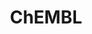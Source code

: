 ---
bigquery: https://console.cloud.google.com/bigquery?p=patents-public-data&d=ebi_chembl&page=dataset
citation: '"The ChEMBL database in 2017." Anna Gaulton, Anne Hersey, Michał Nowotka,
  A Patrícia Bento, Jon Chambers, David Mendez, Prudence Mutowo, Francis Atkinson,
  Louisa J Bellis, Elena Cibrián-Uhalte, Mark Davies, Nathan Dedman, Anneli Karlsson,
  María Paula Magariños, John P Overington, George Papadatos, Ines Smit, Andrew R
  Leach Nucleic acids Research (2017) 45 (Database Issue), D945-D954'
contributors: European Bioinformatics Institute
cost: None
description: ChEMBL Data is a manually curated database of small molecules used in
  drug discovery, including information about existing patented drugs.
documentation: 'schema: https://www.ebi.ac.uk/chembl/db_schema


  '
last_edit: Mon, 04 Apr 2022 19:07:30 GMT
location: https://console.cloud.google.com/marketplace/product/google_patents_public_datasets/chembl
maintained_by: EMBL-EBI, an outstation of European Molecular Biology Laboratory
related_publications: '

  ChEMBL: towards direct deposition of bioassay data.


  Mendez D, Gaulton A, Bento AP, Chambers J, De Veij M, Félix E, Magariños MP, Mosquera
  JF, Mutowo P, Nowotka M, Gordillo-Marañón M, Hunter F, Junco L, Mugumbate G, Rodriguez-Lopez
  M, Atkinson F, Bosc N, Radoux CJ, Segura-Cabrera A, Hersey A, Leach AR.


  — Nucleic Acids Res. 2019; 47(D1):D930-D940. doi: 10.1093/nar/gky1075

  '
schema_fields: '[''publication_number'', ''syn_type'', ''cellosaurus_id'', ''dosage_form'',
  ''mec_id'', ''component_id'', ''rtb'', ''target_desc'', ''entity_type'', ''chirality'',
  ''level1_description'', ''prediction_method'', ''standard_value'', ''ridx'', ''ro3_pass'',
  ''mechanism_of_action'', ''class_level'', ''assay_class_id'', ''published_units'',
  ''l3'', ''doc_type'', ''met_comment'', ''withdrawn_reason'', ''actsm_id'', ''mc_target_name'',
  ''delist_flag'', ''cell_description'', ''active_ingredient'', ''first_in_class'',
  ''lle'', ''result_flag'', ''doi'', ''enzyme_name'', ''relationship_type'', ''name'',
  ''mechanism_comment'', ''target_mapping'', ''synonyms'', ''trade_name'', ''disease_efficacy'',
  ''aromatic_rings'', ''bao_format'', ''major_class'', ''drug_product_flag'', ''normal_range_min'',
  ''path'', ''met_id'', ''research_stem'', ''frac_class_id'', ''rgid'', ''ddd_value'',
  ''log_id'', ''ddd_comment'', ''cl_lincs_id'', ''standard_flag'', ''substrate_record_id'',
  ''src_assay_id'', ''pathway_key'', ''co_stem_id'', ''mc_organism'', ''mw_freebase'',
  ''compsyn_id'', ''pathway_id'', ''version'', ''tid'', ''prodrug'', ''pchembl_value'',
  ''direct_interaction'', ''applicant_full_name'', ''acd_most_bpka'', ''warnref_id'',
  ''full_mwt'', ''patent_expire_date'', ''who_name'', ''updated_by'', ''site_id'',
  ''published_relation'', ''ingredient'', ''stem_class'', ''ap_id'', ''mesh_id'',
  ''std_act_id'', ''oc_id'', ''mw_monoisotopic'', ''withdrawn_year'', ''assay_organism'',
  ''component_type'', ''toid'', ''assay_id'', ''bao_id'', ''hrac_class_id'', ''drug_substance_flag'',
  ''parent_type'', ''activity_count'', ''level4_description'', ''level4'', ''standard_inchi'',
  ''parenteral'', ''assay_cell_type'', ''end_position'', ''accession'', ''topical'',
  ''assay_strain'', ''last_page'', ''compound_key'', ''mol_frac_id'', ''assay_param_id'',
  ''sei'', ''assay_source'', ''cell_source_organism'', ''src_short_name'', ''cell_name'',
  ''irac_class_id'', ''company'', ''standard_units'', ''go_id'', ''set_name'', ''volume'',
  ''drug_record_id'', ''biocomp_id'', ''idx'', ''patent_use_code'', ''alert_set_id'',
  ''formulation_id'', ''published_type'', ''comments'', ''chembl_id'', ''parent_molregno'',
  ''protclasssyn_id'', ''hrac_code'', ''atc_code'', ''chebi_par_id'', ''level3'',
  ''short_name'', ''smarts'', ''comp_class_id'', ''acd_most_apka'', ''sequence'',
  ''molregno'', ''usan_year'', ''abstract'', ''upper_value'', ''compound_name'', ''cell_source_tissue'',
  ''caloha_id'', ''usan_stem'', ''potential_duplicate'', ''standard_inchi_key'', ''sequence_md5sum'',
  ''smid'', ''usan_stem_id'', ''strength'', ''source'', ''activity_comment'', ''met_conversion'',
  ''enzyme_tid'', ''authors'', ''tid_fixed'', ''structure_type'', ''standard_upper_value'',
  ''parameter_type'', ''assay_type'', ''previous_company'', ''clo_id'', ''type'',
  ''description'', ''ddd_units'', ''standard_relation'', ''mc_target_type'', ''label'',
  ''assay_subcellular_fraction'', ''hbd_lipinski'', ''l6'', ''domain_description'',
  ''binding_site_comment'', ''aspect'', ''assay_tissue'', ''mol_atc_id'', ''level2_description'',
  ''mol_irac_id'', ''compd_id'', ''ref_url'', ''mutation'', ''natural_product'', ''mesh_heading'',
  ''hba_lipinski'', ''pubmed_id'', ''mc_target_accession'', ''ddd_id'', ''relationship'',
  ''issue'', ''tbl'', ''units'', ''tax_id'', ''species_group_flag'', ''molsyn_id'',
  ''protein_class_desc'', ''selectivity_comment'', ''organism'', ''data_validity_comment'',
  ''site_residues'', ''acd_logd'', ''frac_code'', ''curation_comment'', ''acd_logp'',
  ''hbd'', ''orig_description'', ''bei'', ''downgraded'', ''cx_logp'', ''cx_most_apka'',
  ''level3_description'', ''warning_id'', ''warning_description'', ''job_id'', ''tissue_id'',
  ''drugind_id'', ''protein_class_id'', ''polymer_flag'', ''molecular_species'', ''relation'',
  ''entity_id'', ''max_phase_for_ind'', ''source_domain_id'', ''max_phase'', ''oral'',
  ''isoform'', ''res_stem_id'', ''indref_id'', ''canonical_smiles'', ''cx_logd'',
  ''hba'', ''relationship_desc'', ''bao_endpoint'', ''efo_id'', ''protein_class_synonym'',
  ''num_ro5_violations'', ''variant_id'', ''as_id'', ''record_id'', ''target_type'',
  ''value'', ''src_compound_id'', ''num_alerts'', ''text_value'', ''pref_name'', ''therapeutic_flag'',
  ''level1'', ''bto_id'', ''related_tid'', ''black_box_warning'', ''usan_substem'',
  ''year'', ''standard_type'', ''cell_id'', ''irac_code'', ''db_version'', ''patent_id'',
  ''assay_category'', ''db_source'', ''withdrawn_flag'', ''confidence_score'', ''patent_no'',
  ''alogp'', ''mc_tax_id'', ''assay_desc'', ''subgroup'', ''definition'', ''domain_type'',
  ''cpd_str_alert_id'', ''warning_class'', ''doc_id'', ''stat'', ''alert_name'', ''assay_test_type'',
  ''parent_go_id'', ''prod_pat_id'', ''full_molformula'', ''ref_id'', ''molecular_mechanism'',
  ''indication_class'', ''mol_hrac_id'', ''num_lipinski_ro5_violations'', ''journal'',
  ''heavy_atoms'', ''targcomp_id'', ''start_position'', ''alert_id'', ''site_name'',
  ''route'', ''molecule_type'', ''published_value'', ''le'', ''l4'', ''mecref_id'',
  ''ad_type'', ''last_active'', ''action_type'', ''l8'', ''active_molregno'', ''l5'',
  ''predbind_id'', ''first_approval'', ''withdrawn_country'', ''country'', ''inorganic_flag'',
  ''ref_type'', ''confidence'', ''efo_term'', ''standard_text_value'', ''level5'',
  ''updated_on'', ''level2'', ''warning_year'', ''status'', ''uo_units'', ''src_description'',
  ''nda_type'', ''title'', ''l2'', ''normal_range_max'', ''l1'', ''cx_most_bpka'',
  ''comp_go_id'', ''metabolite_record_id'', ''product_id'', ''ddd_admr'', ''curated_by'',
  ''warning_country'', ''parameter_value'', ''src_id'', ''qed_weighted'', ''submission_date'',
  ''molfile'', ''psa'', ''domain_id'', ''approval_date'', ''usan_stem_definition'',
  ''l7'', ''qudt_units'', ''uberon_id'', ''activity_id'', ''cell_source_tax_id'',
  ''assay_tax_id'', ''targrel_id'', ''creation_date'', ''cell_ontology_id'', ''innovator_company'',
  ''helm_notation'', ''dosed_ingredient'', ''cidx'', ''domain_name'', ''first_page'',
  ''class_type'', ''homologue'', ''parent_id'', ''stem'', ''ass_cls_map_id'', ''metref_id'',
  ''sitecomp_id'', ''component_synonym'', ''aidx'', ''annotation'', ''availability_type'',
  ''warning_type'', ''who_extra'', ''withdrawn_class'', ''priority'']'
shortname: chembl
tags:
- biotechnology
- health
- chemical
- bioinformatics
- medical
terms_of_use: CC BY-SA 3.0
title: ChEMBL
uuid: e232a192-965c-4ec9-904c-155b6dfe56c5
---